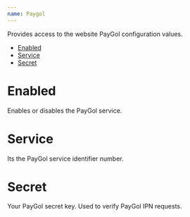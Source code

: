 ```yaml
---
name: Paygol
---
```


Provides access to the website PayGol configuration values.

- [Enabled](#enabled)
- [Service](#service)
- [Secret](#secret)

# Enabled

Enables or disables the PayGol service.

# Service

Its the PayGol service identifier number.

# Secret

Your PayGol secret key. Used to verify PayGol IPN requests.